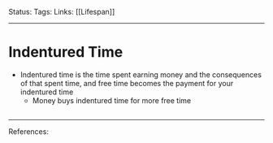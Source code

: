 Status:
Tags:
Links: [[Lifespan]]
___
# Indentured Time
-   Indentured time is the time spent earning money and the consequences of that spent time, and free time becomes the payment for your indentured time
	-   Money buys indentured time for more free time
## 
___
References: